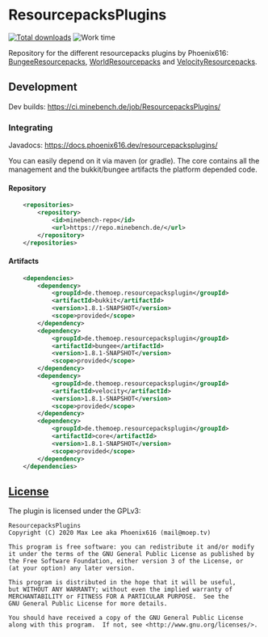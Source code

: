 # ResourcepacksPlugins
[![Total downloads](https://img.shields.io/github/downloads/Phoenix616/ResourcepacksPlugins/total.svg)](https://github.com/Phoenix616/ResourcepacksPlugins/releases) ![Work time](https://buttons.phoenix616.dev//ResourcepacksPluginsWork.svg)

Repository for the different resourcepacks plugins by Phoenix616: [BungeeResourcepacks](https://www.spigotmc.org/resources/bungee-resourcepacks.6137/), [WorldResourcepacks](https://www.spigotmc.org/resources/world-resourcepacks.18950/) and [VelocityResourcepacks](https://forums.papermc.io/threads/velocityresourcepacks-manage-resourcepacks-for-servers-and-whole-proxy.30/).

## Development

Dev builds: https://ci.minebench.de/job/ResourcepacksPlugins/

### Integrating

Javadocs: https://docs.phoenix616.dev/resourcepacksplugins/

You can easily depend on it via maven (or gradle). The core contains all the management and the bukkit/bungee artifacts the platform depended code.

#### Repository
```xml
    <repositories>
        <repository>
            <id>minebench-repo</id>
            <url>https://repo.minebench.de/</url>
        </repository>
    </repositories>
```

#### Artifacts
```xml
    <dependencies>
        <dependency>
            <groupId>de.themoep.resourcepacksplugin</groupId>
            <artifactId>bukkit</artifactId>
            <version>1.8.1-SNAPSHOT</version>
            <scope>provided</scope>
        </dependency>
        <dependency>
            <groupId>de.themoep.resourcepacksplugin</groupId>
            <artifactId>bungee</artifactId>
            <version>1.8.1-SNAPSHOT</version>
            <scope>provided</scope>
        </dependency>
        <dependency>
            <groupId>de.themoep.resourcepacksplugin</groupId>
            <artifactId>velocity</artifactId>
            <version>1.8.1-SNAPSHOT</version>
            <scope>provided</scope>
        </dependency>
        <dependency>
            <groupId>de.themoep.resourcepacksplugin</groupId>
            <artifactId>core</artifactId>
            <version>1.8.1-SNAPSHOT</version>
            <scope>provided</scope>
        </dependency>
    </dependencies>
```

## [License](LICENSE)

The plugin is licensed under the GPLv3:

```
ResourcepacksPlugins
Copyright (C) 2020 Max Lee aka Phoenix616 (mail@moep.tv)

This program is free software: you can redistribute it and/or modify
it under the terms of the GNU General Public License as published by
the Free Software Foundation, either version 3 of the License, or
(at your option) any later version.

This program is distributed in the hope that it will be useful,
but WITHOUT ANY WARRANTY; without even the implied warranty of
MERCHANTABILITY or FITNESS FOR A PARTICULAR PURPOSE.  See the
GNU General Public License for more details.

You should have received a copy of the GNU General Public License
along with this program.  If not, see <http://www.gnu.org/licenses/>.
```